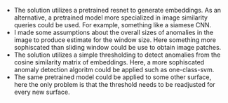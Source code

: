 - The solution utilizes a pretrained resnet to generate embeddings. As an alternative, a pretrained model more specialized in image similarity queries could be used. For example, something like a siamese CNN.
- I made some assumptions about the overall sizes of anomalies in the image to produce estimate for the window size. Here something more sophiscated than sliding window could be use to obtain image patches.
- The solution utilizes a simple thresholding to detect anomalies from the cosine similarity matrix of embeddings. Here, a more sophiscated anomaly detection algoritm could be applied such as one-class-svm.
- The same pretrained model could be applied to some other surface, here the only problem is that the threshold needs to be readjusted for every new surface.
